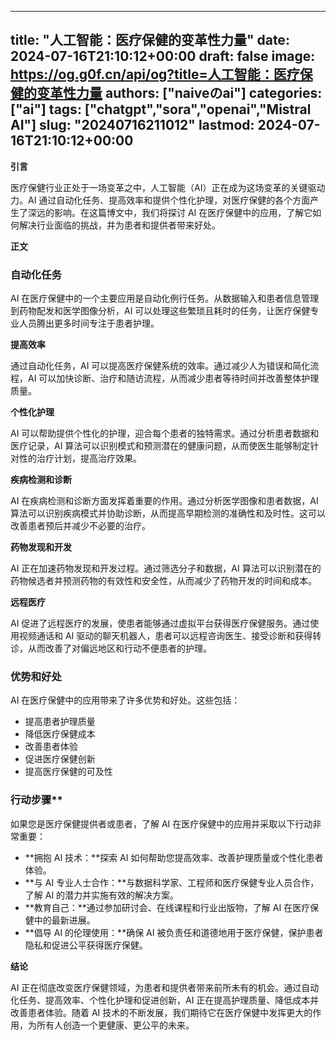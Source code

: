 
---
title: "人工智能：医疗保健的变革性力量"
date: 2024-07-16T21:10:12+00:00
draft: false
image: https://og.g0f.cn/api/og?title=人工智能：医疗保健的变革性力量
authors: ["naiveのai"]
categories: ["ai"]
tags: ["chatgpt","sora","openai","Mistral AI"]
slug: "20240716211012"
lastmod: 2024-07-16T21:10:12+00:00
---
**引言**

医疗保健行业正处于一场变革之中，人工智能（AI）正在成为这场变革的关键驱动力。AI 通过自动化任务、提高效率和提供个性化护理，对医疗保健的各个方面产生了深远的影响。在这篇博文中，我们将探讨 AI 在医疗保健中的应用，了解它如何解决行业面临的挑战，并为患者和提供者带来好处。

**正文**

### 自动化任务

AI 在医疗保健中的一个主要应用是自动化例行任务。从数据输入和患者信息管理到药物配发和医学图像分析，AI 可以处理这些繁琐且耗时的任务，让医疗保健专业人员腾出更多时间专注于患者护理。

**提高效率**

通过自动化任务，AI 可以提高医疗保健系统的效率。通过减少人为错误和简化流程，AI 可以加快诊断、治疗和随访流程，从而减少患者等待时间并改善整体护理质量。

**个性化护理**

AI 可以帮助提供个性化的护理，迎合每个患者的独特需求。通过分析患者数据和医疗记录，AI 算法可以识别模式和预测潜在的健康问题，从而使医生能够制定针对性的治疗计划，提高治疗效果。

**疾病检测和诊断**

AI 在疾病检测和诊断方面发挥着重要的作用。通过分析医学图像和患者数据，AI 算法可以识别疾病模式并协助诊断，从而提高早期检测的准确性和及时性。这可以改善患者预后并减少不必要的治疗。

**药物发现和开发**

AI 正在加速药物发现和开发过程。通过筛选分子和数据，AI 算法可以识别潜在的药物候选者并预测药物的有效性和安全性，从而减少了药物开发的时间和成本。

**远程医疗**

AI 促进了远程医疗的发展，使患者能够通过虚拟平台获得医疗保健服务。通过使用视频通话和 AI 驱动的聊天机器人，患者可以远程咨询医生、接受诊断和获得转诊，从而改善了对偏远地区和行动不便患者的护理。

### 优势和好处

AI 在医疗保健中的应用带来了许多优势和好处。这些包括：

* 提高患者护理质量
* 降低医疗保健成本
* 改善患者体验
* 促进医疗保健创新
* 提高医疗保健的可及性

### 行动步骤**

如果您是医疗保健提供者或患者，了解 AI 在医疗保健中的应用并采取以下行动非常重要：

* **拥抱 AI 技术：**探索 AI 如何帮助您提高效率、改善护理质量或个性化患者体验。
* **与 AI 专业人士合作：**与数据科学家、工程师和医疗保健专业人员合作，了解 AI 的潜力并实施有效的解决方案。
* **教育自己：**通过参加研讨会、在线课程和行业出版物，了解 AI 在医疗保健中的最新进展。
* **倡导 AI 的伦理使用：**确保 AI 被负责任和道德地用于医疗保健，保护患者隐私和促进公平获得医疗保健。

**结论**

AI 正在彻底改变医疗保健领域，为患者和提供者带来前所未有的机会。通过自动化任务、提高效率、个性化护理和促进创新，AI 正在提高护理质量、降低成本并改善患者体验。随着 AI 技术的不断发展，我们期待它在医疗保健中发挥更大的作用，为所有人创造一个更健康、更公平的未来。